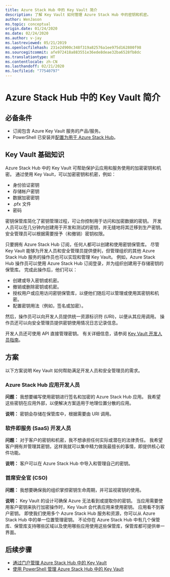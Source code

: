 ```yaml
---
title: Azure Stack Hub 中的 Key Vault 简介
description: 了解 Key Vault 如何管理 Azure Stack Hub 中的密钥和机密。
author: WenJason
ms.topic: conceptual
origin.date: 01/24/2020
ms.date: 02/24/2020
ms.author: v-jay
ms.lastreviewed: 05/21/2019
ms.openlocfilehash: 231e2d900c348f319a82576a1ee975d162800f98
ms.sourcegitcommit: afe972418a883551e36ede8deae32ba6528fb8dc
ms.translationtype: HT
ms.contentlocale: zh-CN
ms.lasthandoff: 02/21/2020
ms.locfileid: "77540797"
---
```

# <a name="introduction-to-key-vault-in-azure-stack-hub"></a>Azure Stack Hub 中的 Key Vault 简介

## <a name="prerequisites"></a>必备条件

* 订阅包含 Azure Key Vault 服务的产品/服务。  
* PowerShell 已安装并[配置为用于 Azure Stack Hub](azure-stack-powershell-configure-user.md)。

## <a name="key-vault-basics"></a>Key Vault 基础知识

Azure Stack Hub 中的 Key Vault 可帮助保护云应用和服务使用的加密密钥和机密。 通过使用 Key Vault，可以加密密钥和机密，例如：

* 身份验证密钥
* 存储帐户密钥
* 数据加密密钥
* .pfx 文件
* 密码

密钥保管库简化了密钥管理过程，可让你控制用于访问和加密数据的密钥。 开发人员可以在几分钟内创建用于开发和测试的密钥，并无缝地将其迁移到生产密钥。 安全管理员可以根据需要授予（和撤销）密钥权限。

只要拥有 Azure Stack Hub 订阅，任何人都可以创建和使用密钥保管库。 尽管 Key Vault 能够为开发人员和安全管理员提供便利，但管理组织的其他 Azure Stack Hub 服务的操作员也可以实现和管理 Key Vault。 例如，Azure Stack Hub 操作员可以使用 Azure Stack Hub 订阅登录，并为组织创建用于存储密钥的保管库。 完成此操作后，他们可以：

* 创建或导入密钥或机密。
* 撤销或删除密钥或机密。
* 授权用户或应用访问密钥保管库，以便他们随后可以管理或使用其密钥和机密。
* 配置密钥用法（例如，签名或加密）。

然后，操作员可以向开发人员提供统一资源标识符 (URI)，以便从其应用调用。 操作员还可以向安全管理员提供密钥使用情况日志记录信息。

开发人员还可使用 API 直接管理密钥。 有关详细信息，请参阅 [Key Vault 开发人员指南](/key-vault/key-vault-developers-guide)。

## <a name="scenarios"></a>方案

以下方案说明 Key Vault 如何帮助满足开发人员和安全管理员的需求。

### <a name="developer-for-an-azure-stack-hub-app"></a>Azure Stack Hub 应用开发人员

**问题：** 我想要编写使用密钥进行签名和加密的 Azure Stack Hub 应用。 我希望这些密钥在应用外部，以便解决方案适用于地理位置分散的应用。

**说明：** 密钥会存储在保管库中，根据需要由 URI 调用。

### <a name="developer-for-software-as-a-service-saas"></a>软件即服务 (SaaS) 开发人员

**问题：** 对于客户的密钥和机密，我不想承担任何实际或潜在的法律责任。 我希望客户拥有并管理其密钥，这样我就可以集中精力做我最擅长的事情，即提供核心软件功能。

**说明：** 客户可以在 Azure Stack Hub 中导入和管理自己的密钥。

### <a name="chief-security-officer-cso"></a>首席安全官 (CSO)

**问题：** 我想要确保我的组织掌控密钥生命周期，并可监视密钥的使用。

**说明：** Key Vault 的设计可确保 Azure 无法看到或提取你的密钥。 当应用需要使用客户密钥来执行加密操作时，Key Vault 会代表应用来使用密钥。 应用看不到客户密钥。 即使我们使用多个 Azure Stack Hub 服务和资源，你可以从 Azure Stack Hub 中的单一位置管理密钥。 不论你在 Azure Stack Hub 中有几个保管库、保管库支持哪些区域以及使用哪些应用使用这些保管库，保管库都可提供单一界面。

## <a name="next-steps"></a>后续步骤

* [通过门户管理 Azure Stack Hub 中的 Key Vault](azure-stack-key-vault-manage-portal.md)  
* [使用 PowerShell 管理 Azure Stack Hub 中的 Key Vault](azure-stack-key-vault-manage-powershell.md)
